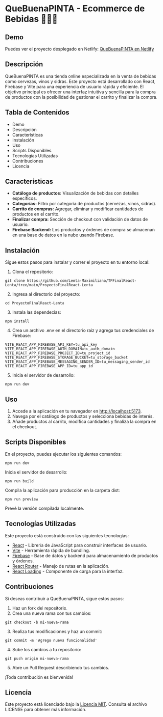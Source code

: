 # QueBuenaPINTA - Ecommerce de Bebidas 🍻🍷🍎

## Demo

Puedes ver el proyecto desplegado en Netlify: [QueBuenaPINTA en Netlify](https://visionary-churros-6cbcb2.netlify.app/)

## Descripción
QueBuenaPINTA es una tienda online especializada en la venta de bebidas como cervezas, vinos y sidras. Este proyecto está desarrollado con React, Firebase y Vite para una experiencia de usuario rápida y eficiente. El objetivo principal es ofrecer una interfaz intuitiva y sencilla para la compra de productos con la posibilidad de gestionar el carrito y finalizar la compra.

## Tabla de Contenidos
- Demo
- Descripción
- Características
- Instalación
- Uso
- Scripts Disponibles
- Tecnologías Utilizadas
- Contribuciones
- Licencia

## Características
- **Catálogo de productos:** Visualización de bebidas con detalles específicos.
- **Categorías:** Filtro por categoría de productos (cervezas, vinos, sidras).
- **Carrito de compras:** Agregar, eliminar y modificar cantidades de productos en el carrito.
- **Finalizar compra:** Sección de checkout con validación de datos de usuario.
- **Firebase Backend:** Los productos y órdenes de compra se almacenan en una base de datos en la nube usando Firebase.

## Instalación
Sigue estos pasos para instalar y correr el proyecto en tu entorno local:

1. Clona el repositorio:
```
git clone https://github.com/Lenta-Maximiliano/TPFinalReact-Lenta/tree/main/ProyectoFinalReact-Lenta
```
2. Ingresa al directorio del proyecto:
```
cd ProyectoFinalReact-Lenta
```
3. Instala las dependecias:
```
npm install
```
4. Crea un archivo .env en el directorio raíz y agrega tus credenciales de Firebase:
```
VITE_REACT_APP_FIREBASE_API_KEY=tu_api_key
VITE_REACT_APP_FIREBASE_AUTH_DOMAIN=tu_auth_domain
VITE_REACT_APP_FIREBASE_PROJECT_ID=tu_project_id
VITE_REACT_APP_FIREBASE_STORAGE_BUCKET=tu_storage_bucket
VITE_REACT_APP_FIREBASE_MESSAGING_SENDER_ID=tu_messaging_sender_id
VITE_REACT_APP_FIREBASE_APP_ID=tu_app_id
```
5. Inicia el servidor de desarrollo:
```
npm run dev
```
## Uso
1. Accede a la aplicación en tu navegador en [http://localhost:5173](http://localhost:5173).  
2. Navega por el catálogo de productos y selecciona bebidas de interés.
3. Añade productos al carrito, modifica cantidades y finaliza la compra en el checkout.

## Scripts Disponibles
En el proyecto, puedes ejecutar los siguientes comandos:
```
npm run dev
```
Inicia el servidor de desarrollo:
```
npm run build
```
Compila la aplicación para producción en la carpeta dist:
```
npm run preview
```
Prevé la versión compilada localmente.

## Tecnologías Utilizadas
Este proyecto está construido con las siguientes tecnologías:
- [React](https://react.dev/) - Librería de JavaScript para construir interfaces de usuario.
- [Vite](https://vitejs.dev/) - Herramienta rápida de bundling.
- [Firebase](https://firebase.google.com/?hl=es-419) - Base de datos y backend para almacenamiento de productos y órdenes.
- [React Router](https://reactrouter.com/en/main) - Manejo de rutas en la aplicación.
- [React Loading](https://www.npmjs.com/package/react-loading) - Componente de carga para la interfaz.

## Contribuciones
Si deseas contribuir a QueBuenaPINTA, sigue estos pasos:
1. Haz un fork del repositorio.
2. Crea una nueva rama con tus cambios:
```
git checkout -b mi-nueva-rama
```
3. Realiza tus modificaciones y haz un commit: 
```
git commit -m 'Agrego nueva funcionalidad'
```
4. Sube los cambios a tu repositorio: 
```
git push origin mi-nueva-rama
```
5. Abre un Pull Request describiendo tus cambios.

¡Toda contribución es bienvenida!

## Licencia
Este proyecto está licenciado bajo la [Licencia MIT](./LICENSE). Consulta el archivo LICENSE para obtener más información.

